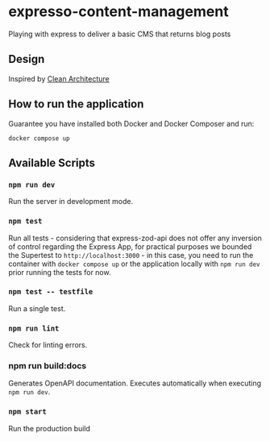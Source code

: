 # expresso-content-management

Playing with express to deliver a basic CMS that returns blog posts

## Design

Inspired by [Clean Architecture](https://www.amazon.com.br/Clean-Architecture-Craftsmans-Software-Structure/dp/0134494164)

## How to run the application

Guarantee you have installed both Docker and Docker Composer and run:

`docker compose up`

## Available Scripts

### `npm run dev`

Run the server in development mode.

### `npm test`

Run all tests - considering that express-zod-api does not offer any inversion of control regarding the Express App, for practical purposes we bounded the Supertest to `http://localhost:3000` - in this case, you need to run the container with `docker compose up` or the application locally with `npm run dev` prior running the tests for now.

### `npm test -- testfile`

Run a single test.

### `npm run lint`

Check for linting errors.

### npm run build:docs

Generates OpenAPI documentation. Executes automatically when executing `npm run dev`.

### `npm start`

Run the production build

